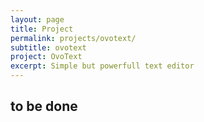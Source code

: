 ```yaml
---
layout: page
title: Project
permalink: projects/ovotext/
subtitle: ovotext
project: OvoText
excerpt: Simple but powerfull text editor
---
```


## to be done
